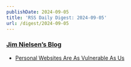 ```yaml
---
publishDate: 2024-09-05
title: 'RSS Daily Digest: 2024-09-05'
url: /digest/2024-09-05
---
```


### [Jim Nielsen’s Blog](https://blog.jim-nielsen.com/)

  * [Personal Websites Are As Vulnerable As Us](https://blog.jim-nielsen.com/2024/personal-website-vulnerability/)
  
